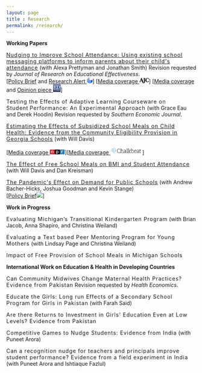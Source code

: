 ```yaml
---
layout: page
title : Research 
permalink: /research/
---
```


<div class="manual-post">
  <div class="manual sectionTitle"><strong>Working Papers</strong><br></div>

  <p> <div class="manual-content">
  <span style="letter-spacing: 1px !important;font-weight: 400"><a href="/files/messaging-nudge.pdf">Nudging to Improve School Attendance: Using existing school messaging platforms to inform parents about their child's attendance</a></span> (with Alexa Prettyman and Jonathan Smith) Revision requested by <i>Journal of Research on Educational Effectiveness</i>. 
  <br>[<a href="/files/attend-policy-brief.pdf">Policy Brief</a> and <a href="https://gpl.gsu.edu/publications/decrease-student-absenteeism/">Research Alert <img src="/assets/img/gsu-favicon.jpg" width="15"></a>]
      [<a href="https://www.ajc.com/news/local-education/schools-try-electronic-messages-reduce-absenteeism/h5cCMgB27vsZfIwOtNam8J/">Media coverage <img src="/assets/img/ajc.png" width="25"></a>]
      [<a href="https://www.edweek.org/ew/articles/2020/04/10/where-are-they-students-go-missing-in.html">Media coverage</a> and <a href="https://www.edweek.org/ew/articles/2020/03/26/when-schools-close-vulnerable-families-are-left.html">Opinion piece <img src="/assets/img/edweek.png" width="20"></a>]
  </div>
  </p>
    
  <p> <div class="manual-content">
  <span style="letter-spacing: 1px !important;font-weight: 400">Testing the Effects of Adaptive Learning Courseware on Student Performance: An Experimental Approach</span> (with Grace Eau and Derek Hoodin) Revision requested by <i>Southern Economic Journal</i>.
  </div>
  </p>

  <p> <div class="manual-content">
  <span style="letter-spacing: 1px !important;font-weight: 400"><a href="/files/schoolmeals.pdf">Estimating the Effects of Subsidized School Meals on Child Health: Evidence from the Community Eligibility Provision in Georgia Schools</a></span> (with Will Davis)
  <br><p>[<a href="https://kjzz.org/content/639969/arizona-provision-could-result-free-lunches-students">Media coverage <img src="/assets/img/npr.png" width="40"></a>][<a href="https://www.chalkbeat.org/posts/us/2018/05/04/free-school-lunch-for-all-meant-to-reduce-stigma-may-also-keep-students-healthier/">Media coverage <img src="/assets/img/chalkbeat.png" width="85"></a>]</p>
  </div>
  </p>

  <p> <div class="manual-content">
  <span style="letter-spacing: 1px !important;font-weight: 400"><a href="https://gpl.gsu.edu/publications/school-meal-provision/">The Effect of Free School Meals on BMI and Student Attendance</a></span> (with Will Davis and Dan Kreisman)
  </div>
  </p>
  
  <p> <div class="manual-content">
  <span style="letter-spacing: 1px !important;font-weight: 400"><a href="/files/pandemic-effect-paper.pdf">The Pandemic's Effect on Demand for Public Schools</a></span> (with Andrew Bacher-Hicks, Joshua Goodman and Kevin Stange)
    <br>[<a href="/files/pandemic-effect-policy-brief.pdf">Policy Brief<img src="/assets/img/M-favicon.jpg" width="15"></a>]

  </div>
  </p>



  <div class="manual sectionTitle"><strong>Work in Progress</strong><br></div>
  
  <p> <div class="manual-content">
  <span style="letter-spacing: 1px !important;font-weight: 400">Evaluating Michigan’s Transitional Kindergarten Program</span> (with Brian Jacob, Anna Shapiro, and Christina Weiland) 
  </div>
  </p>
  
  <p> <div class="manual-content">
  <span style="letter-spacing: 1px !important;font-weight: 400">Evaluating a Text based Peer Mentoring Program for Young Mothers</span> (with Lindsay Page and Christina Weiland) 
  </div>
  </p>
  
  <p> <div class="manual-content">
  <span style="letter-spacing: 1px !important;font-weight: 400">Impact of Free Provision of School Meals in Michigan Schools</span>
  </div>
  </p>



  <div class="manual sectionTitle"><strong>International Work on Education & Health in Developing Countries</strong><br></div>
  
  <p> <div class="manual-content">
  <span style="letter-spacing: 1px !important;font-weight: 400">Can Community Midwives Change Maternal Health Practices? Evidence from Pakistan</span> Revision requested by <i>Health Economics</i>.
  </div>
  </p>
  
  <p> <div class="manual-content">
  <span style="letter-spacing: 1px !important;font-weight: 400">Educate the Girls: Long run Effects of a Secondary School Program for Girls in Pakistan</span> (with Farah Said)
  </div>
  </p>

  <p> <div class="manual-content">
  <span style="letter-spacing: 1px !important;font-weight: 400">Are there Returns to Investment in Girls' Education Even at Low Levels? Evidence from Pakistan</span>
  </div>
  </p>
  
  <p> <div class="manual-content">
  <span style="letter-spacing: 1px !important;font-weight: 400">Competitive Games to Nudge Students: Evidence from India</span> (with Puneet Arora)
  </div>
  </p>

  <p> <div class="manual-content">
  <span style="letter-spacing: 1px !important;font-weight: 400">Can a recognition nudge for teachers and principals improve student performance? Evidence from a field experiment in India</span> (with Puneet Arora and Ishtiaque Fazlul)
  </div>
  </p>


</div>
